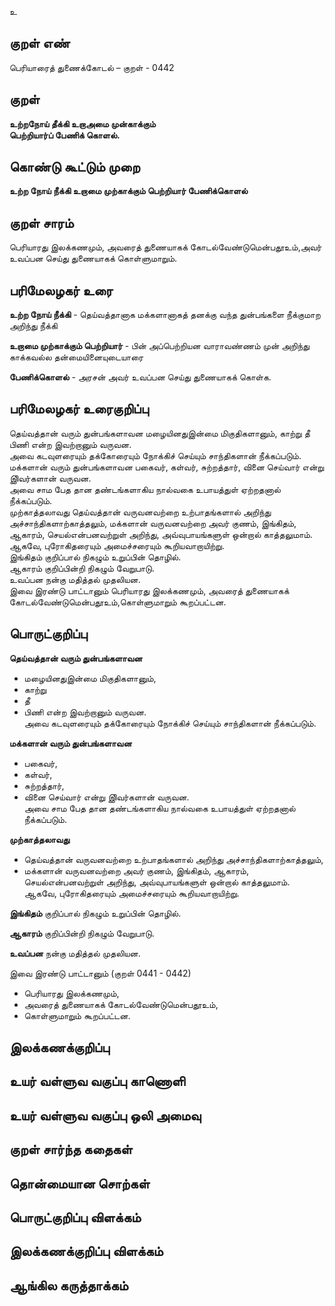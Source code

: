 உ

## குறள் எண் 

பெரியாரைத் துணைக்கோடல் – குறள் - 0442  

## குறள் 

**உற்றநோய் தீக்கி உறாஅமை முன்காக்கும்  
பெற்றியார்ப் பேணிக் கொளல்.**

## கொண்டு கூட்டும் முறை

**உற்ற நோய் நீக்கி உறாமை முற்காக்கும் பெற்றியார் பேணிக்கொளல்**  

## குறள் சாரம் 

பெரியாரது இலக்கணமும், அவரைத் துணையாகக் கோடல்வேண்டுமென்பதூஉம்,அவர் உவப்பன செய்து துணையாகக் கொள்ளுமாறும்.  

## பரிமேலழகர் உரை

**உற்ற நோய் நீக்கி** - தெய்வத்தானாக மக்களானாகத் தனக்கு வந்த துன்பங்களை நீக்குமாற அறிந்து நீக்கி  

**உறாமை முற்காக்கும் பெற்றியார்** - பின் அப்பெற்றியன வாராவண்ணம் முன் அறிந்து காக்கவல்ல தன்மையினையுடையாரை  

**பேணிக்கொளல்** - அரசன் அவர் உவப்பன செய்து துணையாகக் கொள்க.   

## பரிமேலழகர் உரைகுறிப்பு   

தெய்வத்தான் வரும் துன்பங்களாவன மழையினதுஇன்மை மிகுதிகளானும், காற்று தீ பிணி என்ற இவற்றானும் வருவன.  
அவை கடவுளரையும் தக்கோரையும் நோக்கிச் செய்யும் சாந்திகளான் நீக்கப்படும்.  
மக்களான் வரும் துன்பங்களாவன பகைவர், கள்வர், சுற்றத்தார், வினை செய்வார் என்று இிவர்களான் வருவன.   
அவை சாம பேத தான தண்டங்களாகிய நால்வகை உபாயத்துள் ஏற்றதனால் நீக்கப்படும்.  
முற்காத்தலாவது தெய்வத்தான் வருவனவற்றை உற்பாதங்களால் அறிந்து அச்சாந்திகளாற்காத்தலும், மக்களான் வருவனவற்றை அவர் குணம், இங்கிதம், ஆகாரம், செயல்என்பனவற்றுள் அறிந்து, அவ்வுபாயங்களுள் ஒன்றால் காத்தலுமாம்.  
ஆகவே, புரோகிதரையும் அமைச்சரையும் கூறியவாறாயிற்று.  
இங்கிதம் குறிப்பால் நிகழும் உறுப்பின் தொழில்.  
ஆகாரம் குறிப்பின்றி நிகழும் வேறுபாடு.  
உவப்பன நன்கு மதித்தல் முதலியன.  
இவை இரண்டு பாட்டானும் பெரியாரது இலக்கணமும், அவரைத் துணையாகக் கோடல்வேண்டுமென்பதூஉம்,கொள்ளுமாறும் கூறப்பட்டன.  

## பொருட்குறிப்பு 

**தெய்வத்தான் வரும் துன்பங்களாவன**  
* மழையினதுஇன்மை மிகுதிகளானும்,  
* காற்று   
* தீ   
* பிணி என்ற இவற்றானும் வருவன.  
அவை கடவுளரையும் தக்கோரையும் நோக்கிச் செய்யும் சாந்திகளான் நீக்கப்படும்.  

**மக்களான் வரும் துன்பங்களாவன**  
* பகைவர்,  
* கள்வர்,  
* சுற்றத்தார்,  
* வினை செய்வார் என்று இிவர்களான் வருவன.   
அவை சாம பேத தான தண்டங்களாகிய நால்வகை உபாயத்துள் ஏற்றதனால் நீக்கப்படும். 

**முற்காத்தலாவது**  
* தெய்வத்தான் வருவனவற்றை உற்பாதங்களால் அறிந்து அச்சாந்திகளாற்காத்தலும்,  
* மக்களான் வருவனவற்றை அவர் குணம், இங்கிதம், ஆகாரம், செயல்என்பனவற்றுள் அறிந்து, அவ்வுபாயங்களுள் ஒன்றால் காத்தலுமாம்.  
ஆகவே, புரோகிதரையும் அமைச்சரையும் கூறியவாறாயிற்று.  

**இங்கிதம்** குறிப்பால் நிகழும் உறுப்பின் தொழில்.  

**ஆகாரம்** குறிப்பின்றி நிகழும் வேறுபாடு.  

**உவப்பன** நன்கு மதித்தல் முதலியன.  

இவை இரண்டு பாட்டானும் (குறள் 0441 - 0442) 
* பெரியாரது இலக்கணமும்,
* அவரைத் துணையாகக் கோடல்வேண்டுமென்பதூஉம்,  
* கொள்ளுமாறும் கூறப்பட்டன.    

## இலக்கணக்குறிப்பு  


## உயர் வள்ளுவ வகுப்பு காணொளி


## உயர் வள்ளுவ வகுப்பு ஒலி அமைவு 

 
## குறள் சார்ந்த கதைகள் 


## தொன்மையான சொற்கள்


## பொருட்குறிப்பு விளக்கம்


## இலக்கணக்குறிப்பு விளக்கம்


## ஆங்கில கருத்தாக்கம் 


